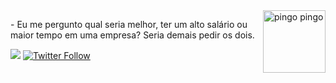 <img src="https://tenor.com/view/png-gif-14008217.gif" min-width="100px" max-width="100px" width="100px" align="right" alt="pingo pingo">

<p align="left"> 
 - Eu me pergunto qual seria melhor, ter um alto salário ou maior tempo em uma empresa? Seria demais pedir os dois.
</p>

<p align="left">
  <a href="https://www.linkedin.com/in/ccarllos-henrique/" alt="Linkedin">
  <img src="https://img.shields.io/badge/-Linkedin-0e76a8?style=flat-square&logo=Linkedin&logoColor=white&link=https://www.linkedin.com/in/ccarllos-henrique/" /></a>

  <a href="https://twitter.com/cCarlllos" alt="twitter">
  <img alt="Twitter Follow" src="https://img.shields.io/twitter/follow/cCarlllos"></a>
</p>

